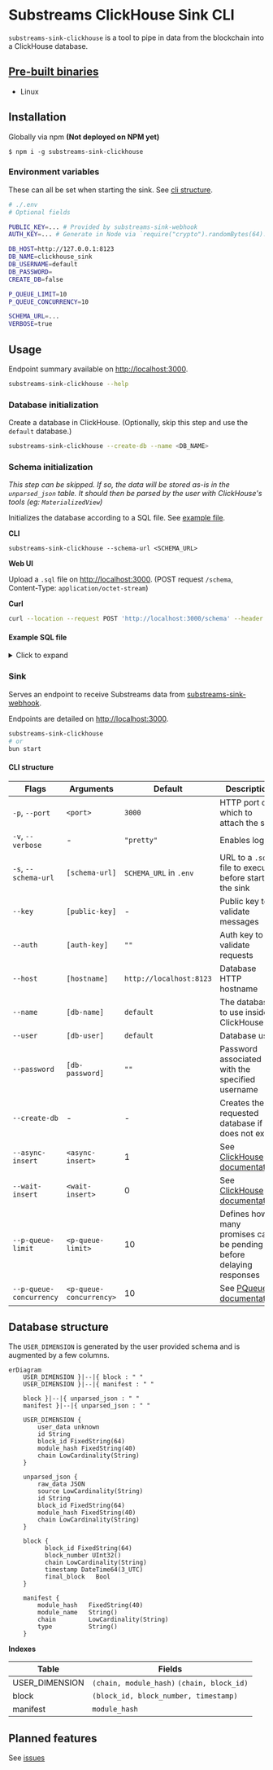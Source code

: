 # Substreams ClickHouse Sink CLI

`substreams-sink-clickhouse` is a tool to pipe in data from the blockchain into a ClickHouse database.

## [Pre-built binaries](https://github.com/pinax-network/substreams-sink-clickhouse/releases)

- Linux

## Installation

Globally via npm **(Not deployed on NPM yet)**

```
$ npm i -g substreams-sink-clickhouse
```

### Environment variables

These can all be set when starting the sink. See [cli structure](#cli-structure).

```bash
# ./.env
# Optional fields

PUBLIC_KEY=... # Provided by substreams-sink-webhook
AUTH_KEY=... # Generate in Node via `require("crypto").randomBytes(64).toString('base64')` or leave empty if no auth is required

DB_HOST=http://127.0.0.1:8123
DB_NAME=clickhouse_sink
DB_USERNAME=default
DB_PASSWORD=
CREATE_DB=false

P_QUEUE_LIMIT=10
P_QUEUE_CONCURRENCY=10

SCHEMA_URL=...
VERBOSE=true
```

## Usage

Endpoint summary available on [http://localhost:3000](http://localhost:3000).

```bash
substreams-sink-clickhouse --help
```

### Database initialization

Create a database in ClickHouse. (Optionally, skip this step and use the `default` database.)

```bash
substreams-sink-clickhouse --create-db --name <DB_NAME>
```

### Schema initialization

_This step can be skipped. If so, the data will be stored as-is in the `unparsed_json` table. It should then be parsed by the user with ClickHouse's tools (eg: `MaterializedView`)_

Initializes the database according to a SQL file. See [example file](#example-sql-file).

**CLI**

```
substreams-sink-clickhouse --schema-url <SCHEMA_URL>
```

**Web UI**

Upload a `.sql` file on [http://localhost:3000](http://localhost:3000). (POST request `/schema`, Content-Type: `application/octet-stream`)

**Curl**

```bash
curl --location --request POST 'http://localhost:3000/schema' --header 'Authorization: Bearer <AUTH_KEY>' --header 'Content-Type: application/json' --data-raw '<SQL_INSTRUCTIONS>'
```

#### Example SQL file

<details>
<summary>Click to expand</summary>

```sql
CREATE TABLE IF NOT EXISTS contracts (
    address  FixedString(40),
    name     Nullable(String),
    symbol   Nullable(String),
    decimals Nullable(UInt8)
)
ENGINE = ReplacingMergeTree
ORDER BY (address)
```

</details>

### Sink

Serves an endpoint to receive Substreams data from [substreams-sink-webhook](https://github.com/pinax-network/substreams-sink-webhook).

Endpoints are detailed on [http://localhost:3000](http://localhost:3000).

```bash
substreams-sink-clickhouse
# or
bun start
```

#### CLI structure

| Flags                   | Arguments               | Default                 | Description                                                                                                       |
| ----------------------- | ----------------------- | ----------------------- | ----------------------------------------------------------------------------------------------------------------- |
| `-p`, `--port`          | `<port>`                | `3000`                  | HTTP port on which to attach the sink                                                                             |
| `-v`, `--verbose`       | -                       | `"pretty"`              | Enables logs.                                                                                                     |
| `-s`, `--schema-url`    | `[schema-url]`          | `SCHEMA_URL` in `.env`  | URL to a `.sql` file to execute before starting the sink                                                          |
| `--key`                 | `[public-key]`          | -                       | Public key to validate messages                                                                                   |
| `--auth`                | `[auth-key]`            | `""`                    | Auth key to validate requests                                                                                     |
| `--host`                | `[hostname]`            | `http://localhost:8123` | Database HTTP hostname                                                                                            |
| `--name`                | `[db-name]`             | `default`               | The database to use inside ClickHouse                                                                             |
| `--user`                | `[db-user]`             | `default`               | Database user                                                                                                     |
| `--password`            | `[db-password]`         | `""`                    | Password associated with the specified username                                                                   |
| `--create-db`           | -                       | -                       | Creates the requested database if it does not exist                                                               |
| `--async-insert`        | `<async-insert>`        | 1                       | See [ClickHouse documentation](https://clickhouse.com/docs/en/operations/settings/settings#async-insert)          |
| `--wait-insert`         | `<wait-insert>`         | 0                       | See [ClickHouse documentation](https://clickhouse.com/docs/en/operations/settings/settings#wait-for-async-insert) |
| `--p-queue-limit`       | `<p-queue-limit>`       | 10                      | Defines how many promises can be pending before delaying responses                                                |
| `--p-queue-concurrency` | `<p-queue-concurrency>` | 10                      | See [PQueue documentation](https://github.com/sindresorhus/p-queue#concurrency)                                   |

## Database structure

The `USER_DIMENSION` is generated by the user provided schema and is augmented by a few columns.

```mermaid
erDiagram
    USER_DIMENSION }|--|{ block : " "
    USER_DIMENSION }|--|{ manifest : " "

    block }|--|{ unparsed_json : " "
    manifest }|--|{ unparsed_json : " "

    USER_DIMENSION {
        user_data unknown
        id String
        block_id FixedString(64)
        module_hash FixedString(40)
        chain LowCardinality(String)
    }

    unparsed_json {
        raw_data JSON
        source LowCardinality(String)
        id String
        block_id FixedString(64)
        module_hash FixedString(40)
        chain LowCardinality(String)
    }

    block {
          block_id FixedString(64)
          block_number UInt32()
          chain LowCardinality(String)
          timestamp DateTime64(3_UTC)
          final_block   Bool
    }

    manifest {
        module_hash   FixedString(40)
        module_name   String()
        chain         LowCardinality(String)
        type          String()
    }
```

**Indexes**

| Table          | Fields                                     |
| -------------- | ------------------------------------------ |
| USER_DIMENSION | `(chain, module_hash)` `(chain, block_id)` |
| block          | `(block_id, block_number, timestamp)`      |
| manifest       | `module_hash`                              |

## Planned features

See [issues](https://github.com/pinax-network/substreams-sink-clickhouse/issues)

